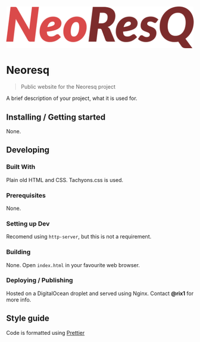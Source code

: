 ![NeoresQ Logo](./assets/neoresq-logo.svg)

# Neoresq

> Public website for the Neoresq project

A brief description of your project, what it is used for.

## Installing / Getting started

None.

## Developing

### Built With

Plain old HTML and CSS. Tachyons.css is used.

### Prerequisites

None.

### Setting up Dev

Recomend using `http-server`, but this is not a requirement.

### Building

None. Open `index.html` in your favourite web browser.

### Deploying / Publishing

Hosted on a DigitalOcean droplet and served using Nginx. Contact **@rix1** for more info.

## Style guide

Code is formatted using [Prettier](https://github.com/prettier/prettier)
